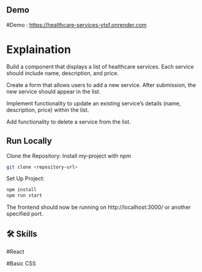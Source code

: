 
## Demo

#Demo : https://healthcare-services-vtsf.onrender.com



# Explaination

Build a component that displays a list of healthcare services. Each service should include name, description, and price.

Create a form that allows users to add a new service. After submission, the new service should appear in the list.

Implement functionality to update an existing service’s details (name, description, price) within the list.

Add functionality to delete a service from the list.

## Run Locally

Clone the Repository:
Install my-project with npm

```bash
git clone <repository-url>
```


Set Up Project:
```bash
npm install
npm run start
```
The frontend should now be running on http://localhost:3000/ or another specified port.


## 🛠 Skills
#React

#Basic CSS

